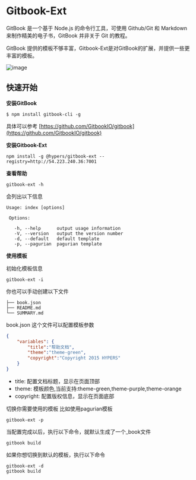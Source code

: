 # Gitbook-Ext
GitBook 是一个基于 Node.js 的命令行工具，可使用 Github/Git 和 Markdown 来制作精美的电子书，GitBook 并非关于 Git 的教程。

GitBook 提供的模板不够丰富，Gitbook-Ext是对GitBook的扩展，并提供一些更丰富的模板。

 ![image](https://github.com/simonguo/gitbook-ext/blob/master/demo.png)

## 快速开始
**安装GitBook**

```
$ npm install gitbook-cli -g
```

具体可以参考 [https://github.com/GitbookIO/gitbook](https://github.com/GitbookIO/gitbook)

**安装Gitbook-Ext**

```
npm install -g @hypers/gitbook-ext --registry=http://54.223.240.36:7001
```


**查看帮助**

```
gitbook-ext -h
```

会列出以下信息

```
Usage: index [options]

 Options:

   -h, --help      output usage information
   -V, --version   output the version number
   -d, --default   default template
   -p, --pagurian  pagurian template

```

**使用模板**




初始化模板信息
```
gitbook-ext -i
```

你也可以手动创建以下文件
```
├── book.json
├── README.md
└── SUMMARY.md
```

book.json 这个文件可以配置模板参数
```json
{
    "variables": {
        "title":"帮助文档",
        "theme":"theme-green",
        "copyright":"Copyright 2015 HYPERS"
    }
}
```
- title: 配置文档标题，显示在页面顶部
- theme: 模板颜色,当前支持:theme-green,theme-purple,theme-orange
- copyright: 配置版权信息，显示在页面底部


切换你需要使用的模板 比如使用pagurian模板
```
gitbook-ext -p
```


当配置完成以后，执行以下命令，就默认生成了一个_book文件
```
gitbook build
```

如果你想切换到默认的模板，执行以下命令

```
gitbook-ext -d
gitbook build
```
